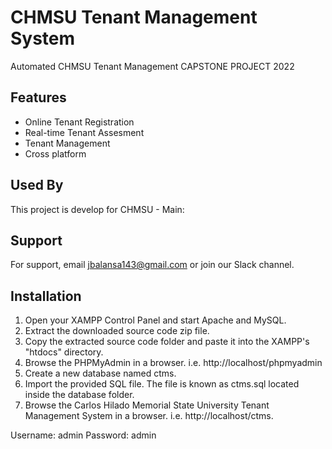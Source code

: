 # CHMSU Tenant Management System

Automated CHMSU Tenant Management CAPSTONE PROJECT 2022

## Features

- Online Tenant Registration
- Real-time Tenant Assesment
- Tenant Management
- Cross platform

## Used By

This project is develop for CHMSU - Main:

## Support

For support, email jbalansa143@gmail.com or join our Slack channel.

## Installation

1. Open your XAMPP Control Panel and start Apache and MySQL.
2. Extract the downloaded source code zip file.
3. Copy the extracted source code folder and paste it into the XAMPP's "htdocs" directory.
4. Browse the PHPMyAdmin in a browser. i.e. http://localhost/phpmyadmin
5. Create a new database named ctms.
6. Import the provided SQL file. The file is known as ctms.sql located inside the database folder.
7. Browse the Carlos Hilado Memorial State University Tenant Management System in a browser. i.e. http://localhost/ctms.

Username: admin
Password: admin
